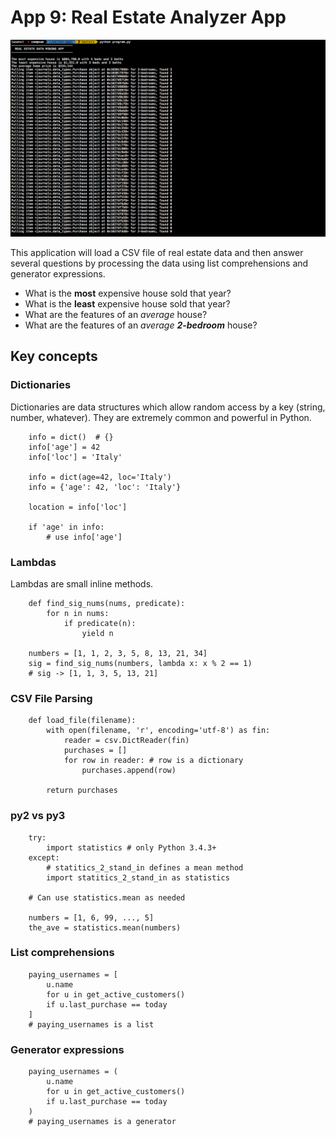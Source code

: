 # App 9: Real Estate Analyzer App

![image](/screenshots/9.png)

This application will load a CSV file of real estate data and then answer several questions by processing the data using list comprehensions and generator expressions.

* What is the **most** expensive house sold that year?
* What is the **least** expensive house sold that year?
* What are the features of an *average* house?
* What are the features of an *average **2-bedroom*** house?

## Key concepts 

### Dictionaries

Dictionaries are data structures which allow random access by a key (string, number, whatever). They are extremely common and powerful in Python.
```
    info = dict()  # {}
    info['age'] = 42
    info['loc'] = 'Italy'

    info = dict(age=42, loc='Italy')
    info = {'age': 42, 'loc': 'Italy'}

    location = info['loc']

    if 'age' in info: 
        # use info['age']
```
### Lambdas

Lambdas are small inline methods.
```
    def find_sig_nums(nums, predicate):
        for n in nums:
            if predicate(n):
                yield n

    numbers = [1, 1, 2, 3, 5, 8, 13, 21, 34]
    sig = find_sig_nums(numbers, lambda x: x % 2 == 1)
    # sig -> [1, 1, 3, 5, 13, 21]
```
### CSV File Parsing
```
    def load_file(filename):
        with open(filename, 'r', encoding='utf-8') as fin:
            reader = csv.DictReader(fin)
            purchases = []
            for row in reader: # row is a dictionary
                purchases.append(row)

        return purchases
```
### py2 vs py3
```
    try:
        import statistics # only Python 3.4.3+
    except:
        # statitics_2_stand_in defines a mean method
        import statitics_2_stand_in as statistics

    # Can use statistics.mean as needed
    
    numbers = [1, 6, 99, ..., 5]
    the_ave = statistics.mean(numbers)
```
### List comprehensions
```
    paying_usernames = [
        u.name
        for u in get_active_customers()
        if u.last_purchase == today
    ]
    # paying_usernames is a list
```
### Generator expressions
```
    paying_usernames = (
        u.name
        for u in get_active_customers()
        if u.last_purchase == today
    )
    # paying_usernames is a generator
```
